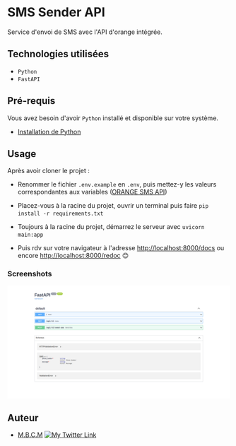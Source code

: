 # SMS Sender API

Service d'envoi de SMS avec l'API d'orange intégrée.

## Technologies utilisées

- `Python`
- `FastAPI`

## Pré-requis

Vous avez besoin d'avoir `Python` installé et disponible sur votre système.

- [Installation de Python](https://www.python.org/downloads/)

## Usage

Après avoir cloner le projet :

- Renommer le fichier `.env.example` en `.env`, puis mettez-y les valeurs correspondantes aux variables ([ORANGE SMS API](https://developer.orange.com/apis/sms-sn))

- Placez-vous à la racine du projet, ouvrir un terminal puis faire `pip install -r requirements.txt`

- Toujours à la racine du projet, démarrez le serveur avec `uvicorn main:app`

- Puis rdv sur votre navigateur à l'adresse <http://localhost:8000/docs> ou encore <http://localhost:8000/redoc> 😊

### Screenshots

![screenshot](./screenshots/api-docs.png)

## Auteur

- [M.B.C.M](https://github.com/PapiHack)
  [![My Twitter Link](https://img.shields.io/twitter/follow/the_it_dev?style=social)](https://twitter.com/the_it_dev)


